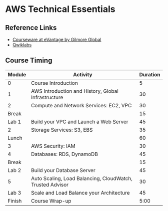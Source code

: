 # AWS Technical Essentials

## Reference Links

* [Courseware at eVantage by Gilmore Global](https://evantage.gilmoreglobal.com/#/user/signin)
* [Qwiklabs](https://ddls.qwiklabs.com/)

## Course Timing

|Module|Activity|Duration|
|-|-|-|
|0|Course Introduction|5|
|1|AWS Introduction and History, Global Infrastructure|30|
|2|Compute and Network Services: EC2, VPC|30|
|Break||15|
|Lab 1|Build your VPC and Launch a Web Server|45|
|2|Storage Services: S3, EBS|35|
|Lunch||60|
|3|AWS Security: IAM|30|
|4|Databases: RDS, DynamoDB|45|
|Break||15|
|Lab 2|Build your Database Server|45|
|5|Auto Scaling, Load Balancing, CloudWatch, Trusted Advisor|30|
|Lab 3|Scale and Load Balance your Architecture|45|
|Finish|Course Wrap-up|5:00|
